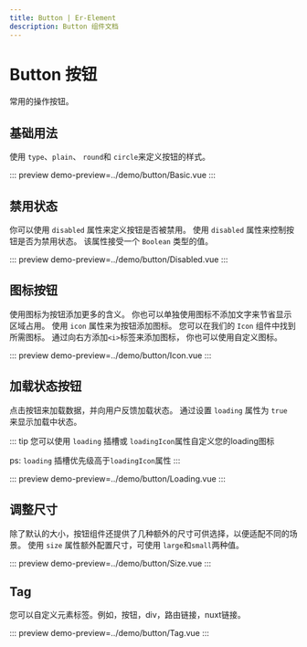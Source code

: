 ```yaml
---
title: Button | Er-Element
description: Button 组件文档
---
```


# Button 按钮

常用的操作按钮。

## 基础用法

使用 `type`、`plain`、 `round`和 `circle`来定义按钮的样式。

::: preview
demo-preview=../demo/button/Basic.vue
:::

## 禁用状态

你可以使用 `disabled` 属性来定义按钮是否被禁用。
使用 `disabled` 属性来控制按钮是否为禁用状态。 该属性接受一个 `Boolean` 类型的值。

::: preview
demo-preview=../demo/button/Disabled.vue
:::

## 图标按钮

使用图标为按钮添加更多的含义。 你也可以单独使用图标不添加文字来节省显示区域占用。
使用 `icon` 属性来为按钮添加图标。 您可以在我们的 `Icon` 组件中找到所需图标。 通过向右方添加`<i>`标签来添加图标， 你也可以使用自定义图标。

::: preview
demo-preview=../demo/button/Icon.vue
:::

## 加载状态按钮

点击按钮来加载数据，并向用户反馈加载状态。
通过设置 `loading` 属性为 `true` 来显示加载中状态。

::: tip
您可以使用 `loading` 插槽或 `loadingIcon`属性自定义您的loading图标

ps: `loading` 插槽优先级高于`loadingIcon`属性
:::

::: preview
demo-preview=../demo/button/Loading.vue
:::

## 调整尺寸

除了默认的大小，按钮组件还提供了几种额外的尺寸可供选择，以便适配不同的场景。
使用 `size` 属性额外配置尺寸，可使用 `large`和`small`两种值。

::: preview
demo-preview=../demo/button/Size.vue
:::

## Tag

您可以自定义元素标签。例如，按钮，div，路由链接，nuxt链接。

::: preview
demo-preview=../demo/button/Tag.vue
:::